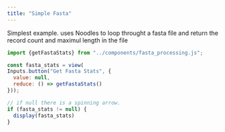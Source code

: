 ```yaml
---
title: "Simple Fasta"
---
```


Simplest example. uses Noodles to loop throught a fasta file and return the record count and maximul length in the file

```js
import {getFastaStats} from "../components/fasta_processing.js";

const fasta_stats = view(
Inputs.button("Get Fasta Stats", {
  value: null,
  reduce: () => getFastaStats()
}));
```

```js
// if null there is a spinning arrow.
if (fasta_stats != null) {
  display(fasta_stats)
}
```
